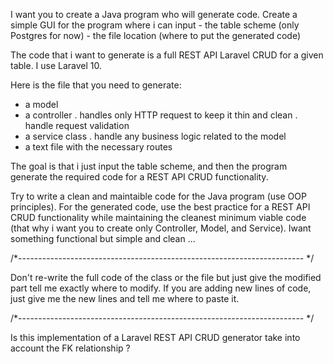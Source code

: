 I want you to create a Java program who will generate code.
Create a simple GUI for the program where i can input 
    - the table scheme (only Postgres for now)
    - the file location (where to put the generated code)

The code that i want to generate is a full REST API Laravel CRUD for a given table.
I use Laravel 10.

Here is the file that you need to generate: 
- a model
- a controller
    . handles only HTTP request to keep it thin and clean
    . handle request validation 
- a service class
    . handle any business logic related to the model
- a text file with the necessary routes 

The goal is that i just input the table scheme, and then the program generate the required code for a REST API CRUD functionality.

Try to write a clean and maintaible code for the Java program (use OOP principles).
For the generated code, use the best practice for a REST API CRUD functionality while maintaining the cleanest minimum viable code (that why i want you to create only Controller, Model, and Service). Iwant something functional but simple and clean ...

/*----------------------------------------------------------------------- */

Don't re-write the full code of the class or the file but just give the modified part tell me exactly where to modify. If you are adding new lines of code, just give me the new lines and tell me where to paste it.

/*----------------------------------------------------------------------- */

Is this implementation of a Laravel REST API CRUD generator take into account the FK relationship ?
